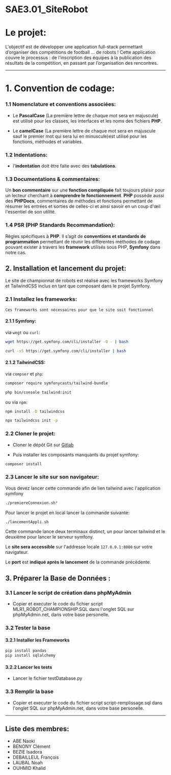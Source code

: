 # SAE3.01_SiteRobot

# Le projet:
L'objectif est de développer une application full-stack permettant
d’organiser des compétitions de football … de robots !
Cette application couvre le processus : de l’inscription des
équipes à la publication des résultats de la compétition, en
passant par l’organisation des rencontres.

<hr>

# 1. Convention de codage:

### 1.1 Nomenclature et conventions associées:
- Le **PascalCase** (La première lettre de chaque mot sera en majuscule) est utilisé pour les classes, les interfaces et les noms des fichiers **PHP**.

- Le **camelCase** (La première lettre de chaque mot sera en majuscule sauf le premier mot qui sera lui en minuscule)est utilisé pour les fonctions, méthodes et variables.

### 1.2 Indentations:
- l'**indentation** doit être faite avec des **tabulations**.

### 1.3 Documentations & commentaires:
Un **bon commentaire** sur une **fonction compliquée** fait toujours plaisir pour un lecteur cherchant à **comprendre le fonctionnement**. **PHP** possède aussi des **PHPDocs**, commentaires de méthodes et fonctions permettant de résumer les entrées et sorties de celles-ci et ainsi savoir en un coup d'œil l'essentiel de son utilité.

### 1.4 PSR (PHP Standards Recommandation):
Règles spécifiques à **PHP**. Il s’agit de **conventions et standards de programmation** permettant de réunir les différentes méthodes de codage pouvant exister à travers les **framework** utilisés sous PHP, **Symfony** dans notre cas.



## 2. Installation et lancement du projet:

Le site de championnat de robots est réalisé avec les frameworks Symfony et TailwindCSS inclus en tant que composant dans le projet Symfony.

### 2.1 Installez les frameworks:

`Ces frameworks sont nécessaires pour que le site soit fonctionnel`

#### 2.1.1 Symfony:

 via `wegt` ou `curl`:

```bash
wget https://get.symfony.com/cli/installer -O - | bash

curl -sS https://get.symfony.com/cli/installer | bash
```

#### 2.1.2 TailwindCSS:

via `compser` et `php`:

```bash
composer require symfonycasts/tailwind-bundle
```
```bash
php bin/console tailwind:init
```


ou via `npm`:

```bash
npm install -D tailwindcss
```

```bash
npx tailwindcss init -p
```

### 2.2 Cloner le projet:


- Cloner le dépôt Git sur [Gitlab](git@gitlab-ce.iut.u-bordeaux.fr:cbenony/sae3.01_siterobot.git)

- Puis installer les composants manquants du projet symfony:

```bash
composer install
```

### 2.3 Lancer le site sur son navigateur:

Vous devez lancer cette commande afin de lien tailwind avec l'application symfony

```bash
./premiereConnexion.sh²
```

Pour lancer le projet en local lancer la commande suivante:

```bash
./lancementAppli.sh
```
Cette commande lance deux terminaux distinct, un pour lancer tailwind et le deuxième pour lancer le serveur symfony.

Le **site sera accessible** sur l'addresse locale `127.0.0.1:8000` sur votre navigateur.

Le **port** est **indiqué après le lancement** de la commande précèdente.

## 3. Préparer la Base de Données :

### 3.1 Lancer le script de création dans phpMyAdmin
- Copier et executer le code du fichier script MLR1_ROBOT_CHAMPIONSHIP.SQL dans l'onglet SQL sur phpMyAdmin.net, dans votre base personelle.

### 3.2 Tester la base
#### 3.2.1 Installer les Frameworks
```bash
pip install pandas
pip install sqlalchemy
```
#### 3.2.2 Lancer les tests
- Lancer le fichier testDatabase.py 


### 3.3 Remplir la base 
- Copier et executer le code du fichier script script-remplissage.sql dans l'onglet SQL sur phpMyAdmin.net, dans votre base personelle.

<hr>

## Liste des membres:
- ABE Naoki
- BENONY Clément
- BEZIE Isadora
- DEBAILLEUL François
- LAUBAL Noah
- OUHMID Khalid
